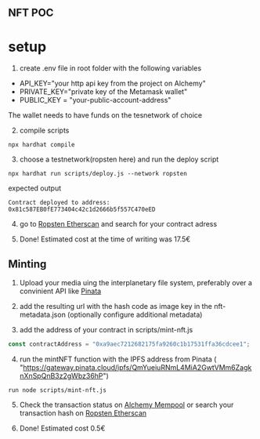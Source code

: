## NFT POC

# setup

1. create .env file in root folder with the following variables

- API_KEY="your http api key from the project on Alchemy"
- PRIVATE_KEY="private key of the Metamask wallet"
- PUBLIC_KEY = "your-public-account-address"

The wallet needs to have funds on the tesnetwork of choice

2. compile scripts

```shell
npx hardhat compile
```

3. choose a testnetwork(ropsten here) and run the deploy script

```shell
npx hardhat run scripts/deploy.js --network ropsten
```

expected output

```shell
Contract deployed to address: 0x81c587EB0fE773404c42c1d2666b5f557C470eED
```

4. go to [Ropsten Etherscan](https://ropsten.etherscan.io/) and search for your contract adress

5. Done! Estimated cost at the time of writing was 17.5€

## Minting

1. Upload your media uing the interplanetary file system, preferably over a convinient API like [Pinata](https://www.pinata.cloud/)

2. add the resulting url with the hash code as image key in the nft-metadata.json (optionally configure additional metadata)

3. add the address of your contract in scripts/mint-nft.js

```javascript
const contractAddress = "0xa9aec7212682175fa9260c1b17531ffa36cdcee1";
```

4. run the mintNFT function with the IPFS address from Pinata ( "https://gateway.pinata.cloud/ipfs/QmYueiuRNmL4MiA2GwtVMm6ZagknXnSpQnB3z2gWbz36hP")

```shell
run node scripts/mint-nft.js
```

5. Check the transaction status on [Alchemy Mempool](https://dashboard.alchemyapi.io/mempool) or search your transaction hash on [Ropsten Etherscan](https://ropsten.etherscan.io/)

6. Done! Estimated cost 0.5€
